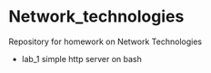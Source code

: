 # Network_technologies
Repository for homework on Network Technologies


 * lab_1 simple http server on bash